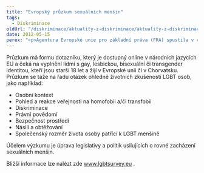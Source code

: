 ```yaml
---
title: "Evropský průzkum sexuálních menšin"
tags:
  - Diskriminace
oldUrl: "/diskriminace/aktuality-z-diskriminace/aktuality-z-diskriminace-2012/evropsky-pruzkum-sexualnich-mensin/"
date: 2012-05-15
perex: "<p>Agentura Evropské unie pro základní práva (FRA) spustila v celé Evropské Unii průzkum LGBT menšin.</p>"
---
```


<!-- imported from the old website -->

<p class="align-blok">Průzkum má formu dotazníku, který je dostupný online v národních jazycích EU a čeká na vyplnění lidmi s gay, lesbickou, bisexuální či transgender identitou, kteří jsou starší 18 let a žijí v Evropské unii či v Chorvatsku. Průzkum se táže na řadu otázek ohledně životních zkušeností LGBT osob, jako například:</p><ul><li>Osobní kontext</li><li>Pohled a reakce veřejnosti na homofobii a/či transfobii</li><li>Diskriminace</li><li>Právní povědomí</li><li>Bezpečnost prostředí</li><li>Násilí a obtěžování</li><li>Společenský rozměr života osoby patřící k LGBT menšině</li></ul><p class="align-blok">Účelem výzkumu je úprava legislativy a politik usilujících o rovné zacházení sexuálních menšin.</p><p>Bližší informace lze nalézt zde <a title="Otevření do nového okna" href="http://www.lgbtsurvey.eu/" target="_blank">www.lgbtsurvey.eu</a> <img alt="" src="https://www.ochrance.cz/typo3/ext/od_linkdesc/icons/external.gif" class="od_linkdesc_icon_external" />.</p>
